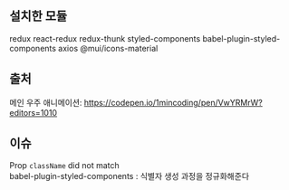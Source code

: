 ## 설치한 모듈

redux
react-redux
redux-thunk
styled-components
babel-plugin-styled-components
axios
@mui/icons-material

## 출처

메인 우주 애니메이션: https://codepen.io/1mincoding/pen/VwYRMrW?editors=1010

## 이슈

Prop `className` did not match
<br>
babel-plugin-styled-components : 식별자 생성 과정을 정규화해준다
